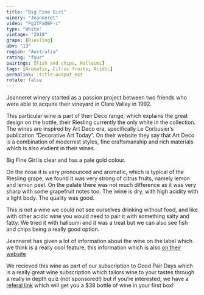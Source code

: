 ```yaml
---
title: "Big Fine Girl"
winery: "Jeanneret"
video: "Pg3TPaOBP-c"
type: "White"
vintage: "2019"
grape: [Riesling]
abv: "13"
region: "Australia"
rating: "four"
pairings: [Fish and chips, Halloumi]
tags: [Aromatic, Citrus fruits, Acidic]
permalink: :title:output_ext
rotate: false
---
```


Jeanneret winery started as a passion project between two friends who were able to acquire their vineyard in Clare Valley in 1992.

This particular wine is part of their Deco range, which explains the great design on the bottle, their Riesling currently the only white in the collection. The wines are inspired by Art Deco era, specifically Le Corbusier&rsquo;s publication “Decorative Art Today”. On their website they say that Art Deco is a combination of modernist styles, fine craftsmanship and rich materials which is also evdient in their wines.

Big Fine Girl is clear and has a pale gold colour.

On the nose it is very pronounced and aromatic, which is typical of the Riesling grape, we found it was very strong of citrus fruits, namely lemon and lemon peel. On the palate there was not much difference as it was very sharp with some grapefruit notes too. The iwine is dry, with high acidity with a light body. The quality was good.

This is not a wine we could not see ourselves drinking without food, and like with other acidic wine you would need to pair it with something salty and fatty. We tried it with halloumi and it was a treat but we can also see fish and chips being a really good option.

Jeanneret has given a lot of information about the wine on the label which we think is a really cool feature, this information which is also <a href="https://www.jeanneretwines.com/products/24527-jeanneret-big-fine-girl-riesling/" target="_blank" title="Jeanneret Wines">on their website</a>

We recieved this wine as part of our subscription to Good Pair Days which is a really great wine subscription which tailors wine to your tastes through a really in depth quiz (not sponsored!) but if you&rsquo;re interested, we have a <a href="https://www.goodpairdays.com/invite/PIE123918" target="_blank" title="Good Pair Days"> referal link</a> which will get you a $38 bottle of wine in your first box!